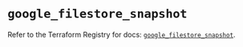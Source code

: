 # `google_filestore_snapshot`

Refer to the Terraform Registry for docs: [`google_filestore_snapshot`](https://registry.terraform.io/providers/hashicorp/google-beta/6.42.0/docs/resources/google_filestore_snapshot).
